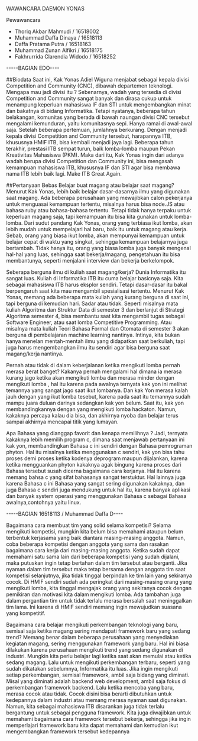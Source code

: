 WAWANCARA DAEMON YONAS

Pewawancara
- Thoriq Akbar Mahmudi          / 16518002
- Muhammad Daffa Dinaya         / 16518113
- Daffa Pratama Putra           / 16518163
- Muhammad Zunan Alfikri        / 16518175
- Fakhrurrida Clarendia Widodo  / 16518252

-----BAGIAN EDO----

##Biodata
Saat ini, Kak Yonas Adiel Wiguna menjabat sebagai kepala divisi Competition and Community (CNC), dibawah departemen teknologi. Mengapa mau jadi divisi itu ? Sebenarnya, wadah yang tersedia di divisi Competition and Community sangat banyak dan dirasa cukup untuk menampung keperluan mahasiswa IF dan STI untuk mengembangkan minat dan bakatnya di bidang Informatika. Tetapi nyatanya, beberapa tahun belakangan, komunitas yang berada di bawah naungan divisi CNC tersebut mengalami kemunduran, yaitu komunitasnya sepi. Hanya ramai di awal-awal saja. Setelah beberapa pertemuan, jumlahnya berkurang. Dengan menjadi kepala divisi Competition and Community tersebut, harapannya ITB, khususnya HMIF ITB, bisa kembali menjadi jaya lagi. Beberapa tahun terakhir, prestasi ITB sempat turun, baik lomba-lomba maupun Pekan Kreativitas Mahasiswa (PKM). Maka dari itu, Kak Yonas ingin dari adanya wadah berupa divisi Competition dan Community ini, bisa mengasah kemampuan mahasiswa ITB, khususnya IF dan STI agar bisa membawa nama ITB lebih baik lagi. Make ITB Great Again. 

##Pertanyaan Bebas
Belajar buat magang atau belajar saat magang?
Menurut Kak Yonas, lebih baik belajar dasar-dasarnya ilmu yang digunakan saat magang. Ada beberapa perusahaan yang mewajibkan calon pekerjanya untuk menguasai kemampuan tertentu, misalnya harus bisa node.JS atau bahasa ruby atau bahasa-bahasa tertentu. Tetapi tidak hanya terpaku untuk keperluan magang saja, tapi kemampuan itu bisa kita gunakan untuk lomba-lomba. Dari sudut pandang Kak Yonas, orang yang terbiasa ikut lomba, akan lebih mudah untuk mempelajari hal baru, baik itu untuk magang atau kerja. Sebab, orang yang biasa ikut lomba, akan mempunyai kemampuan untuk belajar cepat di waktu yang singkat, sehingga kemampuan belajarnya juga bertambah. Tidak hanya itu, orang yang biasa lomba juga banyak mengenal hal-hal yang luas, sehingga saat bekerja/magang, pengetahuan itu bisa membantunya, seperti menjalani interview dan bekerja berkelompok.

Seberapa berguna ilmu di kuliah saat magang/kerja?
Dunia Informatika itu sangat luas. Kuliah di Informatika ITB itu cuma belajar basicnya saja. Kita sebagai mahasiswa ITB harus eksplor sendiri. Tetapi dasar-dasar itu bakal berpengaruh saat kita mau mengambil spesialisasi tertentu. Menurut Kak Yonas, memang ada beberapa mata kuliah yang kurang berguna di saat ini, tapi berguna di kemudian hari. Sadar atau tidak. Seperti misalnya mata kuliah Algoritma dan Struktur Data di semester 3 dan berlanjut di Strategi Algoritma semester 4, bisa membantu saat kita mengambil tugas sebagai Software Engineer, atau saat lomba Competitive Programming. Atau misalnya mata kuliah Teori Bahasa Formal dan Otomata di semester 3 akan berguna  di pembelajaran machine learning nantinya. Intinya, kita bukan hanya menelan mentah-mentah ilmu yang didapatkan saat berkuliah, tapi juga harus mengembangkan ilmu itu sendiri agar bisa berguna saat magang/kerja nantinya.

Pernah atau tidak di dalam keberjalanan ketika mengikuti lomba pernah merasa berat banget?
Kakanya pernah mengalami hal dimana ia merasa kurang jago ketika akan mengikuti lomba dan merasa minder dengan mengikuti lomba , hal itu karena pada awalnya ternyata kak yon ini melihat temannya yang sangat jago saat ikut lombanya. Dan kak Yon merasa kalah jauh dengan yang ikut lomba tesebut, karena pada saat itu temannya sudah mampu juara duluan darinya sedangkan kak yon belum. Saat itu, kak yon membandingkannya dengan yang mengikuti lomba hackaton. Namun, kakaknya percaya kalau dia bisa, dan akhirnya nyoba dan belajar terus sampai akhirnya mencapai titik yang lumayan. 

Apa Bahasa yang dianggap favorit dan kenapa memilihnya ?
Jadi, ternyata kakaknya lebih memilih program c, dimana saat menjawab pertanyaan ini kak yon, membandingkan Bahasa c ini sendiri dengan Bahasa pemrograman phyton. Hal itu misalnya ketika menggunakan c sendiri, kak yon bisa tahu proses demi proses ketika kodenya deprogram maupun dijalankan, karena ketika mengguankan phyton kakaknya agak bingung karena proses dari Bahasa tersebut susah dicerna bagaimana cara kerjanya. Hal itu karena memang bahsa c yang sifat bahasanya sangat terstuktur. Hal lainnya juga karena Bahasa c ini Bahasa yang sangat sering digunakan kakaknya, dan juga Bahasa c sendiri juga mendukung untuk hal itu, karena banyak aplikasi dan banyak system operasi yang menggunakan Bahasa c sebagai Bahasa awalnya,contohnya yaitu linux.

-----BAGIAN 16518113 / Muhammad Daffa D----

Bagaimana cara membuat tim yang solid selama kompetisi?
Selama mengikuti kompetisi, mungkin kita belum bisa memahami ataupun belum terbentuk kerjasama yang baik diantara masing-masing anggota. Namun, coba beberapa kompetisi dengan anggota yang sama dan rasakan bagaimana cara kerja dari masing-masing anggota. Ketika sudah dapat memahami satu sama lain dari beberapa kompetisi yang sudah dijalani, maka putuskan ingin tetap bertahan dalam tim tersebut atau berganti. Jika nyaman dalam tim tersebut maka tetap bersama dengan anggota tim saat kompetisi selanjutnya, jika tidak tinggal berpindah ke tim lain yang sekiranya cocok. Di HMIF sendiri sudah ada peringkat dari masing-masing orang yang mengikuti lomba, kita tinggal mengajak orang yang sekiranya cocok dengan pemikiran dan motivasi kita dalam mengikuti lomba. Ada tambahan juga dalam pergantian tim untuk tidak terlalu merasa bersalah saat meninggalkan tim lama. Ini karena di HMIF sendiri memang ingin mewujudkan suasana yang kompetitif.

Bagaimana cara belajar mengikuti perkembangan teknologi yang baru, semisal saja ketika magang sering mendapati framework baru yang sedang trend?
Memang benar dalam beberapa perusahaan yang menyediakan kegiatan magang, sering menggunakan framework yang baru. Hal ini biasa dilakukan karena perusahaan mengikuti trend yang sedang digunakan di industri. Mungkin kita perlu belajar lagi ketika saat akan memulai atau ketika sedang magang. Lalu untuk mengikuti perkembangan terbaru, seperti yang sudah dikatakan sebelumnya, Informatika itu luas. Jika ingin mengikuti setiap perkembangan, semisal framework, ambil saja bidang yang diminati. Misal yang diminati adalah backend web development, ambil saja fokus di perkembangan framework backend. Lalu ketika mencoba yang baru, merasa cocok atau tidak. Cocok disini bisa berarti dibutuhkan untuk kedepannya dalam industri atau memang merasa nyaman saat digunakan. Namun, kita sebagai mahasiswa ITB disarankan juga tidak terlalu bergantung untuk sebagai pengguna framework. Kita juga diwajibkan untuk memahami bagaimana cara framework tersebut bekerja, sehingga jika ingin memperlajari framework baru kita dapat memahami dan kemudian ikut mengembangkan framework tersebut kedepannya
